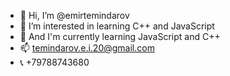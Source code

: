 - 👋 Hi, I’m @emirtemindarov
- 👀 I’m interested in learning C++ and JavaScript
- 🌱 And I'm currently learning JavaScript and C++
- 📫 temindarov.e.i.20@gmail.com
- 📞 +79788743680

<!---
emirtemindarov/emirtemindarov is a ✨ special ✨ repository because its `README.md` (this file) appears on your GitHub profile.
You can click the Preview link to take a look at your changes.
--->
